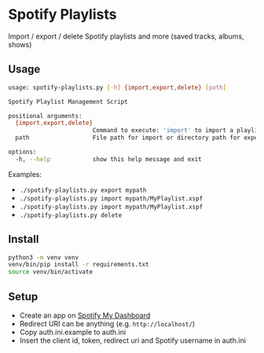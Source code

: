 # Spotify Playlists

Import / export / delete Spotify playlists and more (saved tracks, albums, shows)


## Usage

```bash
usage: spotify-playlists.py [-h] {import,export,delete} [path]

Spotify Playlist Management Script

positional arguments:
  {import,export,delete}
                        Command to execute: 'import' to import a playlist, 'export' to export playlists, 'delete' to delete playlists
  path                  File path for import or directory path for export (not needed for delete)

options:
  -h, --help            show this help message and exit

```

Examples:

* `./spotify-playlists.py export mypath`
* `./spotify-playlists.py import mypath/MyPlaylist.xspf`
* `./spotify-playlists.py import mypath/MyPlaylist.xspf`
* `./spotify-playlists.py delete`


## Install

```bash
python3 -m venv venv
venv/bin/pip install -r requirements.txt
source venv/bin/activate
```

## Setup

* Create an app on [Spotify My Dashboard](https://developer.spotify.com/dashboard/applications)
* Redirect URI can be anything (e.g. `http://localhost/`)
* Copy auth.ini.example to auth.ini
* Insert the client id, token, redirect uri and Spotify username in auth.ini
